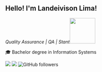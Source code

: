 <!--
**Landeivison/Landeivison** is a ✨ _special_ ✨ repository because its `README.md` (this file) appears on your GitHub profile.

Here are some ideas to get you started:

- 🔭 I’m currently working on ...
- 🌱 I’m currently learning ...
- 👯 I’m looking to collaborate on ...
- 🤔 I’m looking for help with ...
- 💬 Ask me about ...
- 📫 How to reach me: ...
- 😄 Pronouns: ...
- ⚡ Fun fact: ...
-->

<h2>Hello! I'm Landeivison Lima!</h2>
<p><em>Quality Assurance | QA | Stant<img src="https://user-images.githubusercontent.com/12192198/137745112-d0563a5d-ee37-43de-9a0a-445131b51199.png" width="80"></a> 
</em></p>

:mortar_board: Bachelor degree in Information Systems

[![](https://img.shields.io/badge/-LinkedIn-222222?style=flat-square&logo=Linkedin&logoColor=white&color=blue&link=https://www.linkedin.com/in/jose-landeivison-da-silva-lima-31b32b50/)](https://www.linkedin.com/in/jose-landeivison-da-silva-lima-31b32b50/)
[![](https://img.shields.io/badge/-Facebook-222222?style=flat-square&logo=Facebook&logoColor=white&color=blue&link=https://www.facebook.com/Landeivison/)](https://www.facebook.com/Landeivison/)
![GitHub followers](https://img.shields.io/github/followers/Landeivison?label=Follow&style=social)


